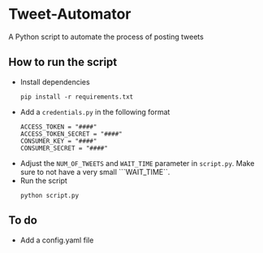 # Tweet-Automator
A Python script to automate the process of posting tweets

## How to run the script
 - Install dependencies
    ```angular2html
    pip install -r requirements.txt
    ```
 - Add a ```credentials.py``` in the following format
    ```
    ACCESS_TOKEN = "####"
    ACCESS_TOKEN_SECRET = "####"
    CONSUMER_KEY = "####"
    CONSUMER_SECRET = "####"
    ```
 - Adjust the ```NUM_OF_TWEETS``` and ```WAIT_TIME``` parameter in ```script.py```. Make sure to not have a very small ```WAIT_TIME``.
 - Run the script
    ```angular2html
    python script.py
    ```

## To do
 - Add a config.yaml file
